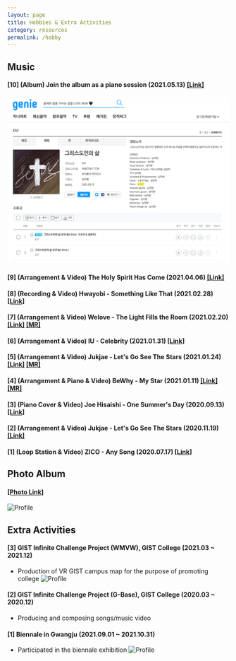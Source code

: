 ```yaml
---
layout: page
title: Hobbies & Extra Activities
category: resources
permalink: /hobby
---
```


## Music

#### [10] (Album) Join the album as a piano session (2021.05.13) [[Link]](https://www.genie.co.kr/detail/albumInfo?axnm=82039383)
![Profile](/assets/img/Album.png)

#### [9] (Arrangement & Video) The Holy Spirit Has Come (2021.04.06) [[Link]](https://www.youtube.com/watch?v=sYqEER2HTB0)

#### [8] (Recording & Video) Hwayobi - Something Like That (2021.02.28) [[Link]](https://www.youtube.com/watch?v=EhNlVuKVjSU) 

#### [7] (Arrangement & Video) Welove - The Light Fills the Room (2021.02.20) [[Link]](https://www.youtube.com/watch?v=3JL_b2j_74M)  [[MR]](https://www.youtube.com/watch?v=qmhErsVbVLk)

#### [6] (Arrangement & Video) IU - Celebrity (2021.01.31) [[Link]](https://youtu.be/-jJc5h2M20U) 

#### [5] (Arrangement & Video) Jukjae - Let's Go See The Stars (2021.01.24) [[Link]](https://www.youtube.com/watch?v=7ZzfVkd9y-k&t=37s) [[MR]](https://www.youtube.com/watch?v=thHp55TDWk0)

#### [4] (Arrangement & Piano & Video) BeWhy - My Star (2021.01.11) [[Link]](https://www.youtube.com/watch?v=uuFAw0NxtpQ) [[MR]](https://www.youtube.com/watch?v=4z3EG4XRjAU)

#### [3] (Piano Cover & Video) Joe Hisaishi - One Summer's Day (2020.09.13) [[Link]](https://youtu.be/iPtXkVuTBBU)

#### [2] (Arrangement & Video) Jukjae - Let's Go See The Stars (2020.11.19) [[Link]](https://www.youtube.com/watch?v=EhJDiCEFqWg)

#### [1] (Loop Station & Video) ZICO - Any Song (2020.07.17) [[Link]](https://youtu.be/-6O83N8HiWM)

## Photo Album

#### [[Photo Link]](https://bald-blinker-cf9.notion.site/a967e9c2178545a7b77d9c7129267535)
![Profile](/assets/img/Photo.png)

## Extra Activities

#### [3] GIST Infinite Challenge Project (WMVW), GIST College (2021.03 ~ 2021.12)
- Production of VR GIST campus map for the purpose of promoting college
![Profile](/assets/img/WMVW.gif)

#### [2] GIST Infinite Challenge Project (G-Base), GIST College (2020.03 ~ 2020.12)
- Producing and composing songs/music video

#### [1] Biennale in Gwangju (2021.09.01 ~ 2021.10.31)
- Participated in the biennale exhibition
![Profile](/assets/img/Biennale.png)
